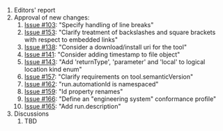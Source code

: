 1. Editors' report
1. Approval of new changes:
    1. [Issue #103](https://github.com/oasis-tcs/sarif-spec/issues/103): "Specify handling of line breaks"
    1. [Issue #153](https://github.com/oasis-tcs/sarif-spec/issues/153): "Clarify treatment of backslashes and square brackets with respect to embedded links"
    1. [Issue #138](https://github.com/oasis-tcs/sarif-spec/issues/138): "Consider a download/install uri for the tool"
    1. [Issue #141](https://github.com/oasis-tcs/sarif-spec/issues/141): "Consider adding timestamp to file object"
    1. [Issue #143](https://github.com/oasis-tcs/sarif-spec/issues/143): "Add 'returnType', 'parameter' and 'local' to logical location kind enum"
    1. [Issue #157](https://github.com/oasis-tcs/sarif-spec/issues/157): "Clarify requirements on tool.semanticVersion"
    1. [Issue #162](https://github.com/oasis-tcs/sarif-spec/issues/162): "run.automationId is namespaced"
    1. [Issue #159](https://github.com/oasis-tcs/sarif-spec/issues/159): "Id property renames"
    1. [Issue #166](https://github.com/oasis-tcs/sarif-spec/issues/166): "Define an "engineering system" conformance profile"
    1. [Issue #165](https://github.com/oasis-tcs/sarif-spec/issues/165): "Add run.description"
1. Discussions
    1. TBD
